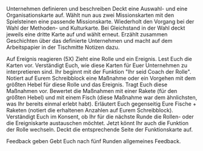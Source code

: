 Unternehmen definieren und beschreiben
Deckt eine Auswahl- und eine Organisationskarte auf. Wählt nun aus zwei Missionskarten mit den Spielsteinen eine passende Missionskarte. Wiederholt den Vorgang bei der Wahl der Methoden- und Kulturkarte. Bei Gleichstand in der Wahl deckt jeweils eine dritte Karte auf und wählt erneut. Erzählt zusammen Geschichten über das definierte Unternehmen und macht auf dem Arbeitspapier in der Tischmitte Notizen dazu.

Auf Ereignis reagieren (5X)
Zieht eine Rolle und ein Ereignis. Lest Euch die Karten vor. Verständigt Euch, wie diese Karten für Euer Unternehmen zu interpretieren sind.
Ihr beginnt mit der Funktion "Ihr seid Coach der Rolle".
Notiert auf Eurem Schreibblock eine Maßnahme oder ein Vorgehen mit dem größten Hebel für diese Rolle und das Ereignis. Tragt Euch diese Maßnahmen vor.
Bewertet die Maßnahmen mit einer Rakete (für den größten Hebel) und mit einem Fisch (diese Maßnahme war dem ähnlichsten, was Ihr bereits einmal erlebt habt).
Erläutert Euch gegenseitig Eure Fische + Raketen (notiert die erhaltenen Anzahlen auf Eurem Schreibblock).
Verständigt Euch im Konsent, ob Ihr für die nächste Runde die Rollen- oder die Ereigniskarte austauschen möchtet. Jetzt könnt Ihr auch die Funktion der Rolle wechseln. Deckt die entsprechende Seite der Funktionskarte auf.

Feedback geben
Gebt Euch nach fünf Runden allgemeines Feedback.
